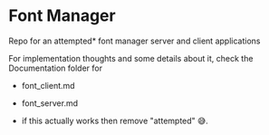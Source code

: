# Font Manager

Repo for an attempted* font manager server and client applications

For implementation thoughts and some details about it, check the Documentation folder for
* font_client.md
* font_server.md

* if this actually works then remove "attempted" 😅.